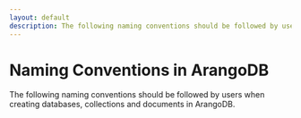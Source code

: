 ```yaml
---
layout: default
description: The following naming conventions should be followed by users when creatingdatabases, collections and documents in ArangoDB
---
```

Naming Conventions in ArangoDB
==============================

The following naming conventions should be followed by users when creating
databases, collections and documents in ArangoDB.

